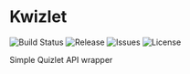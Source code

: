 # Kwizlet
![Build Status](https://img.shields.io/travis/com/PotatoCurry/Kwizlet.svg)
![Release](https://img.shields.io/github/release/PotatoCurry/Kwizlet.svg)
![Issues](https://img.shields.io/github/issues/PotatoCurry/Kwizlet.svg)
![License](https://img.shields.io/github/license/PotatoCurry/Kwizlet.svg)

Simple Quizlet API wrapper
